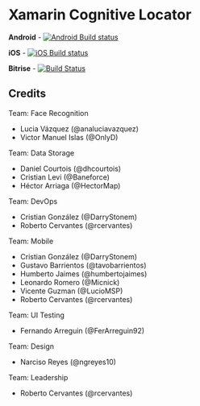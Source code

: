 # Xamarin Cognitive Locator

**Android** - [![Android Build status](https://build.mobile.azure.com/v0.1/apps/172c3334-1368-47de-bfa5-792d6e0ab79b/branches/master/badge)](https://mobile.azure.com)

**iOS** - [![iOS Build status](https://build.mobile.azure.com/v0.1/apps/9689eff3-57ee-43b4-ba8f-20badf04ed4a/branches/master/badge)](https://mobile.azure.com)

**Bitrise** - [![Build Status](https://www.bitrise.io/app/ad3a233b6499b86a/status.svg?token=qvZPWPygSHD1g3Blr6fj4g&branch=master)](https://www.bitrise.io/app/ad3a233b6499b86a)

## Credits

Team: Face Recognition

- Lucia Vázquez (@analuciavazquez) 
- Victor Manuel Islas (@OnlyD)

Team: Data Storage

- Daniel Courtois (@dhcourtois)
- Cristian Levi (@Baneforce)
- Héctor Arriaga (@HectorMap)

Team: DevOps 

- Cristian González (@DarryStonem)
- Roberto Cervantes (@rcervantes)

Team: Mobile

- Cristian González (@DarryStonem)
- Gustavo Barrientos (@tavobarrientos)
- Humberto Jaimes (@humbertojaimes)
- Leonardo Romero (@Micnick)
- Vicente Guzman (@LucioMSP)
- Roberto Cervantes (@rcervantes)

Team: UI Testing

- Fernando Arreguin (@FerArreguin92)

Team: Design

- Narciso Reyes (@ngreyes10)

Team: Leadership

- Roberto Cervantes (@rcervantes)

